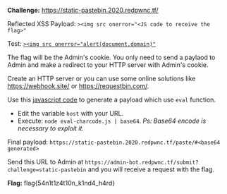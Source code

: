 **Challenge:** https://static-pastebin.2020.redpwnc.tf/

Reflected XSS Payload: `><img src onerror="<JS code to receive the flag>"`

Test: [`><img src onerror="alert(document.domain)"`](https://static-pastebin.2020.redpwnc.tf/paste/#PjxpbWcgc3JjIG9uZXJyb3I9YWxlcnQoZG9jdW1lbnQuZG9tYWluKT4=)

The flag will be the Admin's cookie. You only need to send a paylaod to Admin and make a redirect to your HTTP server with Admin's cookie.

Create an HTTP server or you can use some online solutions like https://webhook.site/ or https://requestbin.com/.

Use this [javascript code](https://gist.github.com/EffectRenan/9e85ddc199668e7b56decd88c875ef6e) to generate a payload which use `eval` function.
  - Edit the variable `host` with your URL.
  - Execute: `node eval-charcode.js | base64`. *Ps: Base64 encode is necessary to exploit it.*

Final payload: `https://static-pastebin.2020.redpwnc.tf/paste/#<base64 generated>`

Send this URL to Admin at `https://admin-bot.redpwnc.tf/submit?challenge=static-pastebin` and you will receive a request with the flag.

**Flag:** flag{54n1t1z4t10n_k1nd4_h4rd}

